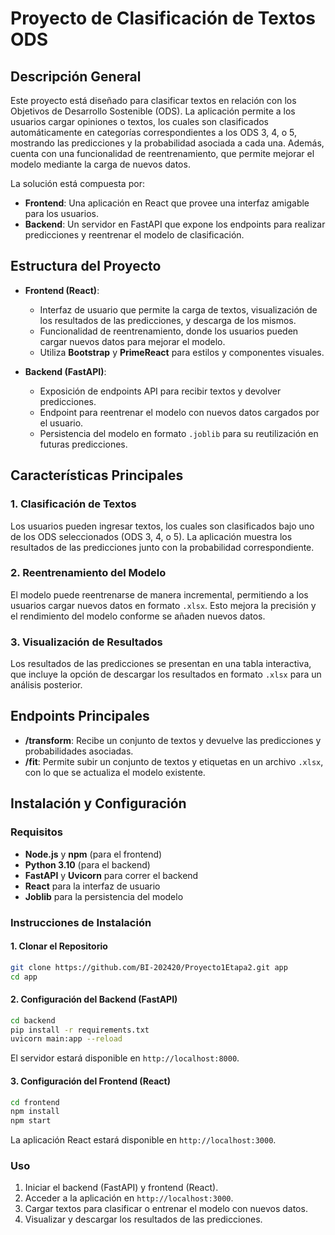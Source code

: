 # Proyecto de Clasificación de Textos ODS

## Descripción General

Este proyecto está diseñado para clasificar textos en relación con los Objetivos de Desarrollo Sostenible (ODS). La aplicación permite a los usuarios cargar opiniones o textos, los cuales son clasificados automáticamente en categorías correspondientes a los ODS 3, 4, o 5, mostrando las predicciones y la probabilidad asociada a cada una. Además, cuenta con una funcionalidad de reentrenamiento, que permite mejorar el modelo mediante la carga de nuevos datos.

La solución está compuesta por:
- **Frontend**: Una aplicación en React que provee una interfaz amigable para los usuarios.
- **Backend**: Un servidor en FastAPI que expone los endpoints para realizar predicciones y reentrenar el modelo de clasificación.

## Estructura del Proyecto

- **Frontend (React)**:
  - Interfaz de usuario que permite la carga de textos, visualización de los resultados de las predicciones, y descarga de los mismos.
  - Funcionalidad de reentrenamiento, donde los usuarios pueden cargar nuevos datos para mejorar el modelo.
  - Utiliza **Bootstrap** y **PrimeReact** para estilos y componentes visuales.
  
- **Backend (FastAPI)**:
  - Exposición de endpoints API para recibir textos y devolver predicciones.
  - Endpoint para reentrenar el modelo con nuevos datos cargados por el usuario.
  - Persistencia del modelo en formato `.joblib` para su reutilización en futuras predicciones.

## Características Principales

### 1. Clasificación de Textos
Los usuarios pueden ingresar textos, los cuales son clasificados bajo uno de los ODS seleccionados (ODS 3, 4, o 5). La aplicación muestra los resultados de las predicciones junto con la probabilidad correspondiente.

### 2. Reentrenamiento del Modelo
El modelo puede reentrenarse de manera incremental, permitiendo a los usuarios cargar nuevos datos en formato `.xlsx`. Esto mejora la precisión y el rendimiento del modelo conforme se añaden nuevos datos.

### 3. Visualización de Resultados
Los resultados de las predicciones se presentan en una tabla interactiva, que incluye la opción de descargar los resultados en formato `.xlsx` para un análisis posterior.

## Endpoints Principales

- **/transform**: Recibe un conjunto de textos y devuelve las predicciones y probabilidades asociadas.
- **/fit**: Permite subir un conjunto de textos y etiquetas en un archivo `.xlsx`, con lo que se actualiza el modelo existente.

## Instalación y Configuración

### Requisitos
- **Node.js** y **npm** (para el frontend)
- **Python 3.10** (para el backend)
- **FastAPI** y **Uvicorn** para correr el backend
- **React** para la interfaz de usuario
- **Joblib** para la persistencia del modelo

### Instrucciones de Instalación

#### 1. Clonar el Repositorio

```bash
git clone https://github.com/BI-202420/Proyecto1Etapa2.git app
cd app
```

#### 2. Configuración del Backend (FastAPI)

```bash
cd backend
pip install -r requirements.txt
uvicorn main:app --reload
```

El servidor estará disponible en `http://localhost:8000`.

#### 3. Configuración del Frontend (React)

```bash
cd frontend
npm install
npm start
```

La aplicación React estará disponible en `http://localhost:3000`.

### Uso

1. Iniciar el backend (FastAPI) y frontend (React).
2. Acceder a la aplicación en `http://localhost:3000`.
3. Cargar textos para clasificar o entrenar el modelo con nuevos datos.
4. Visualizar y descargar los resultados de las predicciones.